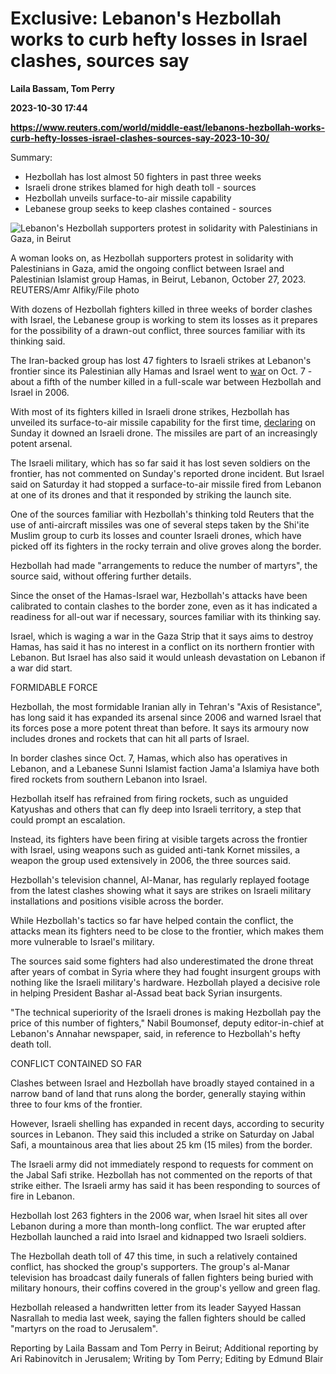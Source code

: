# Exclusive: Lebanon's Hezbollah works to curb hefty losses in Israel clashes, sources say
**Laila Bassam, Tom Perry**

**2023-10-30 17:44**

**https://www.reuters.com/world/middle-east/lebanons-hezbollah-works-curb-hefty-losses-israel-clashes-sources-say-2023-10-30/**

Summary:

*   Hezbollah has lost almost 50 fighters in past three weeks
*   Israeli drone strikes blamed for high death toll - sources
*   Hezbollah unveils surface-to-air missile capability
*   Lebanese group seeks to keep clashes contained - sources

![Lebanon's Hezbollah supporters protest in solidarity with Palestinians in Gaza, in Beirut](https://www.reuters.com/resizer/EIaf1bR_YOp9YndQaOljThH-Ucw=/1920x0/filters:quality(80)/cloudfront-us-east-2.images.arcpublishing.com/reuters/EXAIDNDKNVMITMF7EDSCUWQVNY.jpg)

A woman looks on, as Hezbollah supporters protest in solidarity with Palestinians in Gaza, amid the ongoing conflict between Israel and Palestinian Islamist group Hamas, in Beirut, Lebanon, October 27, 2023. REUTERS/Amr Alfiky/File photo

With dozens of Hezbollah fighters killed in three weeks of border clashes with Israel, the Lebanese group is working to stem its losses as it prepares for the possibility of a drawn-out conflict, three sources familiar with its thinking said.

The Iran-backed group has lost 47 fighters to Israeli strikes at Lebanon's frontier since its Palestinian ally Hamas and Israel went to [war](https://www.reuters.com/world/middle-east/israel-pounds-gazas-north-it-steps-up-ground-assault-2023-10-30/) on Oct. 7 - about a fifth of the number killed in a full-scale war between Hezbollah and Israel in 2006.

With most of its fighters killed in Israeli drone strikes, Hezbollah has unveiled its surface-to-air missile capability for the first time, [declaring](https://www.reuters.com/world/middle-east/unifil-says-peacekeeper-injured-lebanese-israeli-border-2023-10-29/) on Sunday it downed an Israeli drone. The missiles are part of an increasingly potent arsenal.

The Israeli military, which has so far said it has lost seven soldiers on the frontier, has not commented on Sunday's reported drone incident. But Israel said on Saturday it had stopped a surface-to-air missile fired from Lebanon at one of its drones and that it responded by striking the launch site.

One of the sources familiar with Hezbollah's thinking told Reuters that the use of anti-aircraft missiles was one of several steps taken by the Shi'ite Muslim group to curb its losses and counter Israeli drones, which have picked off its fighters in the rocky terrain and olive groves along the border.

Hezbollah had made "arrangements to reduce the number of martyrs", the source said, without offering further details.

Since the onset of the Hamas-Israel war, Hezbollah's attacks have been calibrated to contain clashes to the border zone, even as it has indicated a readiness for all-out war if necessary, sources familiar with its thinking say.

Israel, which is waging a war in the Gaza Strip that it says aims to destroy Hamas, has said it has no interest in a conflict on its northern frontier with Lebanon. But Israel has also said it would unleash devastation on Lebanon if a war did start.

FORMIDABLE FORCE

Hezbollah, the most formidable Iranian ally in Tehran's "Axis of Resistance", has long said it has expanded its arsenal since 2006 and warned Israel that its forces pose a more potent threat than before. It says its armoury now includes drones and rockets that can hit all parts of Israel.

In border clashes since Oct. 7, Hamas, which also has operatives in Lebanon, and a Lebanese Sunni Islamist faction Jama'a Islamiya have both fired rockets from southern Lebanon into Israel.

Hezbollah itself has refrained from firing rockets, such as unguided Katyushas and others that can fly deep into Israeli territory, a step that could prompt an escalation.

Instead, its fighters have been firing at visible targets across the frontier with Israel, using weapons such as guided anti-tank Kornet missiles, a weapon the group used extensively in 2006, the three sources said.

Hezbollah's television channel, Al-Manar, has regularly replayed footage from the latest clashes showing what it says are strikes on Israeli military installations and positions visible across the border.

While Hezbollah's tactics so far have helped contain the conflict, the attacks mean its fighters need to be close to the frontier, which makes them more vulnerable to Israel's military.

The sources said some fighters had also underestimated the drone threat after years of combat in Syria where they had fought insurgent groups with nothing like the Israeli military's hardware. Hezbollah played a decisive role in helping President Bashar al-Assad beat back Syrian insurgents.

"The technical superiority of the Israeli drones is making Hezbollah pay the price of this number of fighters," Nabil Boumonsef, deputy editor-in-chief at Lebanon's Annahar newspaper, said, in reference to Hezbollah's hefty death toll.

CONFLICT CONTAINED SO FAR

Clashes between Israel and Hezbollah have broadly stayed contained in a narrow band of land that runs along the border, generally staying within three to four kms of the frontier.

However, Israeli shelling has expanded in recent days, according to security sources in Lebanon. They said this included a strike on Saturday on Jabal Safi, a mountainous area that lies about 25 km (15 miles) from the border.

The Israeli army did not immediately respond to requests for comment on the Jabal Safi strike. Hezbollah has not commented on the reports of that strike either. The Israeli army has said it has been responding to sources of fire in Lebanon.

Hezbollah lost 263 fighters in the 2006 war, when Israel hit sites all over Lebanon during a more than month-long conflict. The war erupted after Hezbollah launched a raid into Israel and kidnapped two Israeli soldiers.

The Hezbollah death toll of 47 this time, in such a relatively contained conflict, has shocked the group's supporters. The group's al-Manar television has broadcast daily funerals of fallen fighters being buried with military honours, their coffins covered in the group's yellow and green flag.

Hezbollah released a handwritten letter from its leader Sayyed Hassan Nasrallah to media last week, saying the fallen fighters should be called "martyrs on the road to Jerusalem".

Reporting by Laila Bassam and Tom Perry in Beirut; Additional reporting by Ari Rabinovitch in Jerusalem; Writing by Tom Perry; Editing by Edmund Blair